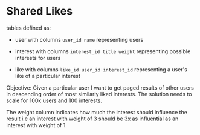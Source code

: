 # Shared Likes

tables defined as:

- user with columns `user_id name` representing users

- interest with columns `interest_id title weight` representing possible interests for users

- like with columns `like_id user_id interest_id` representing a user's like of a particular interest

Objective: Given a particular user I want to get paged results of other users in descending order of most similarly liked interests. The solution needs to scale for 100k users and 100 interests.

The weight column indicates how much the interest should influence the result i.e an interest with weight of 3 should be 3x as influential as an interest with weight of 1.
